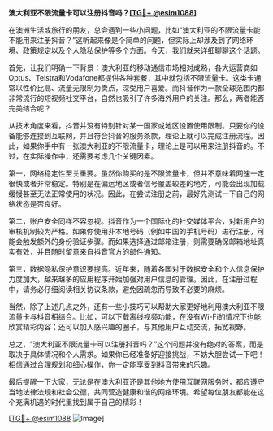 **澳大利亚不限流量卡可以注册抖音吗？[[TG💪+ @esim1088](https://t.me/s/esim1088)]**

在澳洲生活或旅行的朋友，总会遇到一些小问题，比如“澳大利亚的不限流量卡能不能用来注册抖音？”这听起来像是个简单的问题，但实际上却涉及到了网络环境、政策规定以及个人隐私保护等多个方面。今天，我们就来详细聊聊这个话题。

首先，让我们明确一下背景：澳大利亚的移动通信市场相对成熟，各大运营商如Optus、Telstra和Vodafone都提供各种套餐，其中就包括不限流量卡。这类卡通常以性价比高、流量无限制为卖点，深受用户喜爱。而抖音作为一款全球范围内都非常流行的短视频社交平台，自然也吸引了许多海外用户的关注。那么，两者能否完美结合呢？

从技术角度来看，抖音并没有特别针对某一国家或地区设置使用限制。只要你的设备能够连接到互联网，并且符合抖音的服务条款，理论上就可以完成注册流程。因此，如果你手中有一张澳大利亚的不限流量卡，理论上是可以用来注册抖音的。不过，在实际操作中，还需要考虑几个关键因素。

第一，网络稳定性至关重要。虽然你购买的是不限流量卡，但并不意味着网速一定很快或者非常稳定。特别是在偏远地区或者信号覆盖较差的地方，可能会出现加载缓慢甚至无法正常使用的状况。因此，在尝试注册之前，最好先测试一下自己的网络状态是否良好。

第二，账户安全同样不容忽视。抖音作为一个国际化的社交媒体平台，对新用户的审核机制较为严格。如果你使用非本地号码（例如中国的手机号码）进行注册，可能会触发额外的身份验证步骤。而如果选择通过邮箱注册，则需要确保邮箱地址真实有效，并且随时留意来自抖音官方的邮件通知。

第三，数据隐私保护意识要提高。近年来，随着各国对于数据安全和个人信息保护力度加大，越来越多的应用程序开始加强对用户信息的管理。因此，在注册过程中，请务必仔细阅读相关协议条款，避免因疏忽而导致不必要的麻烦。

当然，除了上述几点之外，还有一些小技巧可以帮助大家更好地利用澳大利亚不限流量卡与抖音相结合。比如，可以下载离线视频功能，在没有Wi-Fi的情况下也能欣赏精彩内容；还可以加入感兴趣的圈子，与其他用户互动交流，拓宽视野。

总之，“澳大利亚不限流量卡可以注册抖音吗？”这个问题并没有绝对的答案，而是取决于具体情况和个人需求。如果你已经准备好迎接挑战，不妨大胆尝试一下吧！相信通过合理规划和细心操作，你一定能享受到抖音带来的乐趣。

最后提醒一下大家，无论是在澳大利亚还是其他地方使用互联网服务时，都应遵守当地法律法规和社会公德，共同营造健康和谐的网络环境。希望每位朋友都能在这个充满机遇的时代里找到属于自己的精彩！

[[TG💪+ @esim1088](https://t.me/s/esim1088) ![Image](https://i.postimg.cc/4NQfJmqS/Snipaste-2025-05-13-00-14-12.png)]